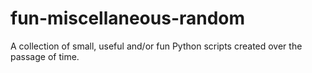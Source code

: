 # fun-miscellaneous-random
A collection of small, useful and/or fun Python scripts created over the passage of time.
